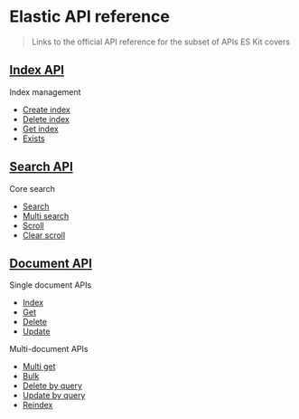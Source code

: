 # Elastic API reference

> Links to the official API reference for the subset of APIs ES Kit covers

## [Index API](https://www.elastic.co/guide/en/elasticsearch/reference/current/indices.html)

Index management

- [Create index](https://www.elastic.co/guide/en/elasticsearch/reference/current/indices-create-index.html)
- [Delete index](https://www.elastic.co/guide/en/elasticsearch/reference/current/indices-delete-index.html)
- [Get index](https://www.elastic.co/guide/en/elasticsearch/reference/current/indices-get-index.html)
- [Exists](https://www.elastic.co/guide/en/elasticsearch/reference/current/indices-exists.html)

## [Search API](https://www.elastic.co/guide/en/elasticsearch/reference/current/search.html)

Core search

- [Search](https://www.elastic.co/guide/en/elasticsearch/reference/current/search-search.html)
- [Multi search](https://www.elastic.co/guide/en/elasticsearch/reference/current/search-multi-search.html)
- [Scroll](https://www.elastic.co/guide/en/elasticsearch/reference/current/scroll-api.html)
- [Clear scroll](https://www.elastic.co/guide/en/elasticsearch/reference/current/clear-scroll-api.html)

## [Document API](https://www.elastic.co/guide/en/elasticsearch/reference/current/docs.html)

Single document APIs

- [Index](https://www.elastic.co/guide/en/elasticsearch/reference/current/docs-index_.html)
- [Get](https://www.elastic.co/guide/en/elasticsearch/reference/current/docs-get.html)
- [Delete](https://www.elastic.co/guide/en/elasticsearch/reference/current/docs-delete.html)
- [Update](https://www.elastic.co/guide/en/elasticsearch/reference/current/docs-update.html)

Multi-document APIs

- [Multi get](https://www.elastic.co/guide/en/elasticsearch/reference/current/docs-multi-get.html)
- [Bulk](https://www.elastic.co/guide/en/elasticsearch/reference/current/docs-bulk.html)
- [Delete by query](https://www.elastic.co/guide/en/elasticsearch/reference/current/docs-delete-by-query.html)
- [Update by query](https://www.elastic.co/guide/en/elasticsearch/reference/current/docs-update-by-query.html)
- [Reindex](https://www.elastic.co/guide/en/elasticsearch/reference/current/docs-reindex.html)
